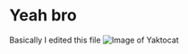# Yeah bro
Basically I edited this file
![Image of Yaktocat](https://octodex.github.com/images/yaktocat.png)
